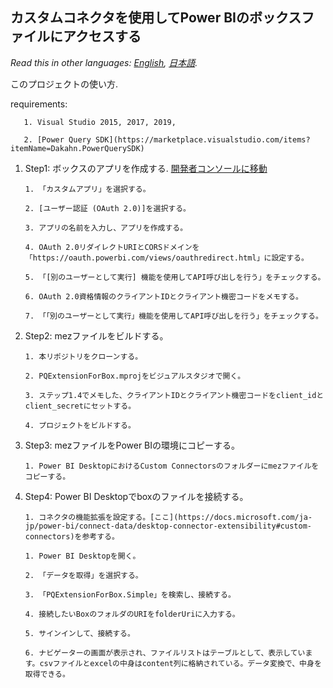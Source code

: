 ## カスタムコネクタを使用してPower BIのボックスファイルにアクセスする
*Read this in other languages: [English](README.md), [日本語](README.ja.md).*

このプロジェクトの使い方.

requirements: 

       1. Visual Studio 2015, 2017, 2019,

	   2. [Power Query SDK](https://marketplace.visualstudio.com/items?itemName=Dakahn.PowerQuerySDK)

1. Step1: ボックスのアプリを作成する. [開発者コンソールに移動](https://developer.box.com/)

       1. 「カスタムアプリ」を選択する。
	   
	   2. [ユーザー認証 (OAuth 2.0)]を選択する。
	   
	   3. アプリの名前を入力し、アプリを作成する。
	   
	   4. OAuth 2.0リダイレクトURIとCORSドメインを「https://oauth.powerbi.com/views/oauthredirect.html」に設定する。

	   5. 「[別のユーザーとして実行] 機能を使用してAPI呼び出しを行う」をチェックする。
	   
	   6. OAuth 2.0資格情報のクライアントIDとクライアント機密コードをメモする。
	 
	   7. 「「別のユーザーとして実行」機能を使用してAPI呼び出しを行う」をチェックする。
	   
2. Step2: mezファイルをビルドする。

       1. 本リポジトリをクローンする。
	   
	   2. PQExtensionForBox.mprojをビジュアルスタジオで開く。
	   
	   3. ステップ1.4でメモした、クライアントIDとクライアント機密コードをclient_idとclient_secretにセットする。
	   
	   4. プロジェクトをビルドする。
	   
3. Step3: mezファイルをPower BIの環境にコピーする。

       1. Power BI DesktopにおけるCustom Connectorsのフォルダーにmezファイルをコピーする。

4. Step4: Power BI Desktopでboxのファイルを接続する。

	   1. コネクタの機能拡張を設定する。[ここ](https://docs.microsoft.com/ja-jp/power-bi/connect-data/desktop-connector-extensibility#custom-connectors)を参考する。

       1. Power BI Desktopを開く。

	   2. 「データを取得」を選択する。

	   3. 「PQExtensionForBox.Simple」を検索し、接続する。

	   4. 接続したいBoxのフォルダのURIをfolderUriに入力する。

	   5. サインインして、接続する。

	   6. ナビゲーターの画面が表示され、ファイルリストはテーブルとして、表示しています。csvファイルとexcelの中身はcontent列に格納されている。データ変換で、中身を取得できる。
